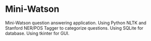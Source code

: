 # Mini-Watson
Mini-Watson question answering application. Using Python NLTK and Stanford NER/POS Tagger to categorize questions. Using SQLite for database. Using tkinter for GUI.

